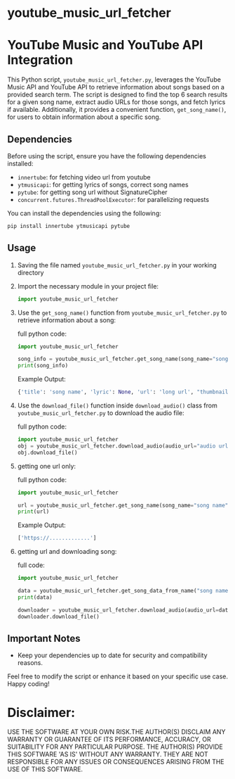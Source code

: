 # youtube_music_url_fetcher

# YouTube Music and YouTube API Integration

This Python script, `youtube_music_url_fetcher.py`, leverages the YouTube Music API and YouTube API to retrieve information about songs based on a provided search term. The script is designed to find the top 6 search results for a given song name, extract audio URLs for those songs, and fetch lyrics if available. Additionally, it provides a convenient function, `get_song_name()`, for users to obtain information about a specific song.

## Dependencies

Before using the script, ensure you have the following dependencies installed:

- `innertube`: for fetching video url from youtube
- `ytmusicapi`: for getting lyrics of songs, correct song names
- `pytube`: for getting song url without SignatureCipher
- `concurrent.futures.ThreadPoolExecutor`: for parallelizing requests

You can install the dependencies using the following:

```bash
pip install innertube ytmusicapi pytube
```

## Usage
1. Saving the file named `youtube_music_url_fetcher.py` in your working directory
   
2. Import the necessary module in your project file:

   ```python
   import youtube_music_url_fetcher
   ```
   
3. Use the `get_song_name()` function from `youtube_music_url_fetcher.py` to retrieve information about a song:

   full python code: 
   ```python
   import youtube_music_url_fetcher

   song_info = youtube_music_url_fetcher.get_song_name(song_name="song name ")
   print(song_info)
   ```

   Example Output:

   ```python
   {'title': 'song name', 'lyric': None, 'url': 'long url', "thumbnail":'url of thumbnail'}
   ```

4. Use the `download_file()` function inside `download_audio()` class from `youtube_music_url_fetcher.py` to download the audio file:

   full python code: 
   ```python
   import youtube_music_url_fetcher
   obj = youtube_music_url_fetcher.download_audio(audio_url="audio url extracted using this lib",file_name="name of file",del_file="for deleting the existing file with the file at the starting // pass a bool(True/False)")
   obj.download_file()
   ```
5. getting one url only:

   full python code: 
   ```python
   import youtube_music_url_fetcher

   url = youtube_music_url_fetcher.get_song_name(song_name="song name", url_only=True)
   print(url)
   ```

   Example Output:

   ```python
   ['https://.............']
   ```
   
6. getting url and downloading song:
   
   full code:
   ```python
   import youtube_music_url_fetcher
   
   data = youtube_music_url_fetcher.get_song_data_from_name("song name ")
   print(data)
   
   downloader = youtube_music_url_fetcher.download_audio(audio_url=data[0]['url'],file_name="hi0.mp3",del_file=True)
   downloader.download_file()
   ```
   
## Important Notes

- Keep your dependencies up to date for security and compatibility reasons.

Feel free to modify the script or enhance it based on your specific use case. Happy coding!


# Disclaimer:
USE THE SOFTWARE AT YOUR OWN RISK.THE AUTHOR(S) DISCLAIM ANY WARRANTY OR GUARANTEE OF ITS PERFORMANCE, ACCURACY, OR SUITABILITY FOR ANY PARTICULAR PURPOSE.
THE AUTHOR(S) PROVIDE THIS SOFTWARE 'AS IS' WITHOUT ANY WARRANTY. THEY ARE NOT RESPONSIBLE FOR ANY ISSUES OR CONSEQUENCES ARISING FROM THE USE OF THIS SOFTWARE.
